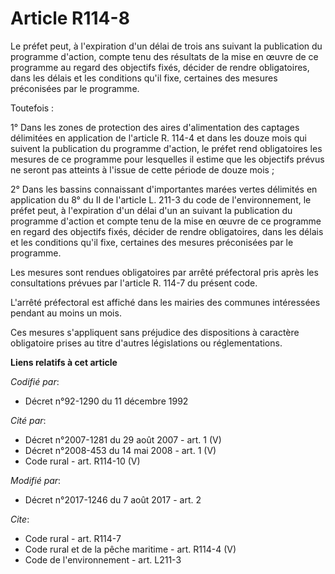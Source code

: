 # Article R114-8

Le préfet peut, à l'expiration d'un délai de trois ans suivant la publication du programme d'action, compte tenu des
résultats de la mise en œuvre de ce programme au regard des objectifs fixés, décider de rendre obligatoires, dans les délais
et les conditions qu'il fixe, certaines des mesures préconisées par le programme.

Toutefois :

1° Dans les zones de protection des aires d'alimentation des captages délimitées en application de l'article R. 114-4 et dans
les douze mois qui suivent la publication du programme d'action, le préfet rend obligatoires les mesures de ce programme pour
lesquelles il estime que les objectifs prévus ne seront pas atteints à l'issue de cette période de douze mois ;

2° Dans les bassins connaissant d'importantes marées vertes délimités en application du 8° du II de l'article L. 211-3 du
code de l'environnement, le préfet peut, à l'expiration d'un délai d'un an suivant la publication du programme d'action et
compte tenu de la mise en œuvre de ce programme en regard des objectifs fixés, décider de rendre obligatoires, dans les
délais et les conditions qu'il fixe, certaines des mesures préconisées par le programme.

Les mesures sont rendues obligatoires par arrêté préfectoral pris après les consultations prévues par l'article R. 114-7 du
présent code.

L'arrêté préfectoral est affiché dans les mairies des communes intéressées pendant au moins un mois.

Ces mesures s'appliquent sans préjudice des dispositions à caractère obligatoire prises au titre d'autres législations ou
réglementations.

**Liens relatifs à cet article**

_Codifié par_:

  - Décret n°92-1290 du 11 décembre 1992

_Cité par_:

  - Décret n°2007-1281 du 29 août 2007 - art. 1 (V)
  - Décret n°2008-453 du 14 mai 2008 - art. 1 (V)
  - Code rural - art. R114-10 (V)

_Modifié par_:

  - Décret n°2017-1246 du 7 août 2017 - art. 2

_Cite_:

  - Code rural - art. R114-7
  - Code rural et de la pêche maritime - art. R114-4 (V)
  - Code de l'environnement - art. L211-3
